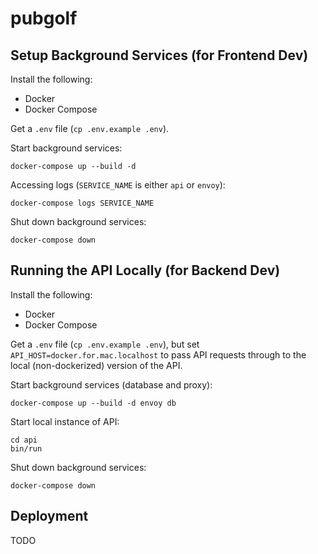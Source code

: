 # pubgolf

## Setup Background Services (for Frontend Dev)

Install the following:
* Docker
* Docker Compose

Get a `.env` file (`cp .env.example .env`).

Start background services:

```
docker-compose up --build -d
```

Accessing logs (`SERVICE_NAME` is either `api` or `envoy`):

```
docker-compose logs SERVICE_NAME
```

Shut down background services:

```
docker-compose down
```

## Running the API Locally (for Backend Dev)

Install the following:
* Docker
* Docker Compose

Get a `.env` file (`cp .env.example .env`), but set `API_HOST=docker.for.mac.localhost` to pass API requests through to the local (non-dockerized) version of the API.

Start background services (database and proxy):

```
docker-compose up --build -d envoy db
```

Start local instance of API:
```
cd api
bin/run
```

Shut down background services:

```
docker-compose down
```


## Deployment

TODO

